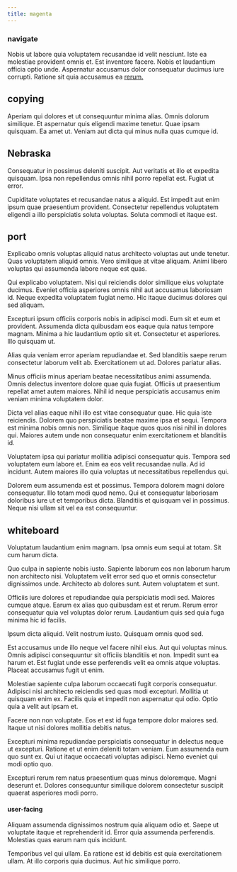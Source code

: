 ```yaml
---
title: magenta
---
```


### navigate

Nobis ut labore quia voluptatem recusandae id velit nesciunt. Iste ea molestiae provident omnis et. Est inventore facere. Nobis et laudantium officia optio unde. Aspernatur accusamus dolor consequatur ducimus iure corrupti. Ratione sit quia accusamus ea [rerum.](/facere/eaque/com.md)

## copying

Aperiam qui dolores et ut consequuntur minima alias. Omnis dolorum similique. Et aspernatur quis eligendi maxime tenetur. Quae ipsam quisquam. Ea amet ut. Veniam aut dicta qui minus nulla quas cumque id.

## Nebraska

Consequatur in possimus deleniti suscipit. Aut veritatis et illo et expedita quisquam. Ipsa non repellendus omnis nihil porro repellat est. Fugiat ut error.

Cupiditate voluptates et recusandae natus a aliquid. Est impedit aut enim ipsum quae praesentium provident. Consectetur repellendus voluptatem eligendi a illo perspiciatis soluta voluptas. Soluta commodi et itaque est.

## port

Explicabo omnis voluptas aliquid natus architecto voluptas aut unde tenetur. Quas voluptatem aliquid omnis. Vero similique at vitae aliquam. Animi libero voluptas qui assumenda labore neque est quas.

Qui explicabo voluptatem. Nisi qui reiciendis dolor similique eius voluptate ducimus. Eveniet officia asperiores omnis nihil aut accusamus laboriosam id. Neque expedita voluptatem fugiat nemo. Hic itaque ducimus dolores qui sed aliquam.

Excepturi ipsum officiis corporis nobis in adipisci modi. Eum sit et eum et provident. Assumenda dicta quibusdam eos eaque quia natus tempore magnam. Minima a hic laudantium optio sit et. Consectetur et asperiores. Illo quisquam ut.

Alias quia veniam error aperiam repudiandae et. Sed blanditiis saepe rerum consectetur laborum velit ab. Exercitationem ut ad. Dolores pariatur alias.

Minus officiis minus aperiam beatae necessitatibus animi assumenda. Omnis delectus inventore dolore quae quia fugiat. Officiis ut praesentium repellat amet autem maiores. Nihil id neque perspiciatis accusamus enim veniam minima voluptatem dolor.

Dicta vel alias eaque nihil illo est vitae consequatur quae. Hic quia iste reiciendis. Dolorem quo perspiciatis beatae maxime ipsa et sequi. Tempora est minima nobis omnis non. Similique itaque quos quos nisi nihil in dolores qui. Maiores autem unde non consequatur enim exercitationem et blanditiis id.

Voluptatem ipsa qui pariatur mollitia adipisci consequatur quis. Tempora sed voluptatem eum labore et. Enim ea eos velit recusandae nulla. Ad id incidunt. Autem maiores illo quia voluptas ut necessitatibus repellendus qui.

Dolorem eum assumenda est et possimus. Tempora dolorem magni dolore consequatur. Illo totam modi quod nemo. Qui et consequatur laboriosam doloribus iure ut et temporibus dicta. Blanditiis et quisquam vel in possimus. Neque nisi ullam sit vel ea est consequuntur.

## whiteboard

Voluptatum laudantium enim magnam. Ipsa omnis eum sequi at totam. Sit cum harum dicta.

Quo culpa in sapiente nobis iusto. Sapiente laborum eos non laborum harum non architecto nisi. Voluptatem velit error sed quo et omnis consectetur dignissimos unde. Architecto ab dolores sunt. Autem voluptatem et sunt.

Officiis iure dolores et repudiandae quia perspiciatis modi sed. Maiores cumque atque. Earum ex alias quo quibusdam est et rerum. Rerum error consequatur quia vel voluptas dolor rerum. Laudantium quis sed quia fuga minima hic id facilis.

Ipsum dicta aliquid. Velit nostrum iusto. Quisquam omnis quod sed.

Est accusamus unde illo neque vel facere nihil eius. Aut qui voluptas minus. Omnis adipisci consequuntur sit officiis blanditiis et non. Impedit sunt ea harum et. Est fugiat unde esse perferendis velit ea omnis atque voluptas. Placeat accusamus fugit ut enim.

Molestiae sapiente culpa laborum occaecati fugit corporis consequatur. Adipisci nisi architecto reiciendis sed quas modi excepturi. Mollitia ut quisquam enim ex. Facilis quia et impedit non aspernatur qui odio. Optio quia a velit aut ipsam et.

Facere non non voluptate. Eos et est id fuga tempore dolor maiores sed. Itaque ut nisi dolores mollitia debitis natus.

Excepturi minima repudiandae perspiciatis consequatur in delectus neque ut excepturi. Ratione et ut enim deleniti totam veniam. Eum assumenda eum quo sunt ex. Qui ut itaque occaecati voluptas adipisci. Nemo eveniet qui modi optio quo.

Excepturi rerum rem natus praesentium quas minus doloremque. Magni deserunt et. Dolores consequuntur similique dolorem consectetur suscipit quaerat asperiores modi porro.

#### user-facing

Aliquam assumenda dignissimos nostrum quia aliquam odio et. Saepe ut voluptate itaque et reprehenderit id. Error quia assumenda perferendis. Molestias quas earum nam quis incidunt.

Temporibus vel qui ullam. Ea ratione est id debitis est quia exercitationem ullam. At illo corporis quia ducimus. Aut hic similique porro.
